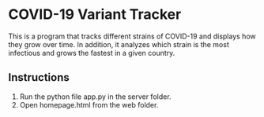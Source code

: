 # COVID-19 Variant Tracker
This is a program that tracks different strains of COVID-19 and displays how they grow over time. 
In addition, it analyzes which strain is the most infectious and grows the fastest in a given country. 
## Instructions
1. Run the python file app.py in the server folder.
2. Open homepage.html from the web folder. 
